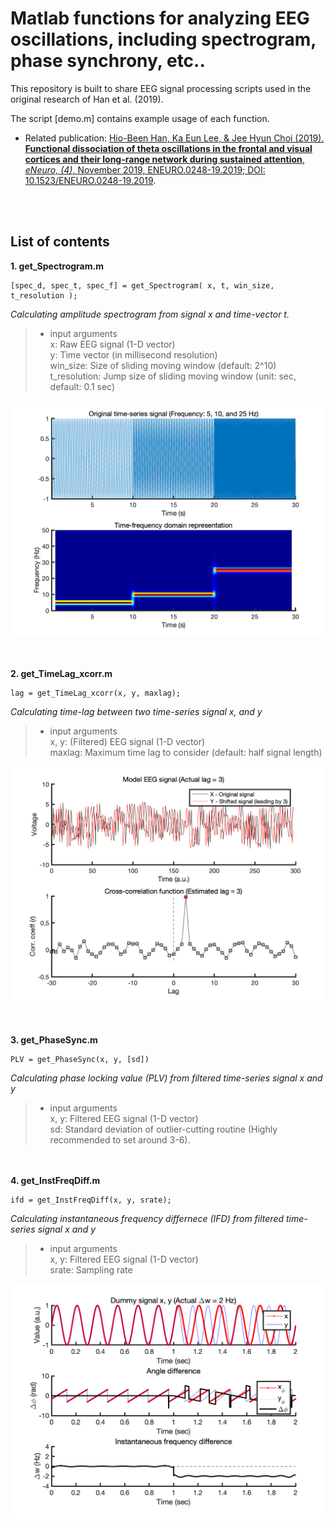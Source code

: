 # Matlab functions for analyzing EEG oscillations, including spectrogram, phase synchrony, etc..

This repository is built to share EEG signal processing scripts used in the original research of Han et al. (2019).

The script [demo.m] contains example usage of each function.

* Related publication: [Hio-Been Han, Ka Eun Lee, & Jee Hyun Choi (2019). **Functional dissociation of theta oscillations in the frontal and visual cortices and their long-range network during sustained attention**, *eNeuro, (4)*, November 2019, ENEURO.0248-19.2019; DOI: 10.1523/ENEURO.0248-19.2019](https://www.eneuro.org/content/early/2019/11/04/ENEURO.0248-19.2019).

<br><br>

## List of contents

**1. get_Spectrogram.m**

    [spec_d, spec_t, spec_f] = get_Spectrogram( x, t, win_size, t_resolution );

*Calculating amplitude spectrogram from signal x and time-vector t.*

> - input arguments<br> x: Raw EEG signal (1-D vector)<br> y: Time vector (in millisecond resolution)<br> win_size: Size of sliding moving window (default: 2^10)<br> t_resolution: Jump size of sliding moving window (unit: sec, default: 0.1 sec)

![Fig 1](figures/Figure1-spectrogram.png)

<br><br>
**2. get_TimeLag_xcorr.m**

    lag = get_TimeLag_xcorr(x, y, maxlag);

*Calculating time-lag between two time-series signal x, and y*

> - input arguments<br> x, y: (Filtered) EEG signal (1-D vector)<br> maxlag: Maximum time lag to consider (default: half signal length)

![Fig 2](figures/Figure2-timelag.png)

<br><br>
**3. get_PhaseSync.m**

    PLV = get_PhaseSync(x, y, [sd])

*Calculating phase locking value (PLV) from filtered time-series signal x and y*

> - input arguments<br> x, y: Filtered EEG signal (1-D vector)<br> sd: Standard deviation of outlier-cutting routine (Highly recommended to set around 3-6).

<br><br>
**4. get_InstFreqDiff.m**

    ifd = get_InstFreqDiff(x, y, srate);

*Calculating instantaneous frequency differnece (IFD) from filtered time-series signal x and y*

> - input arguments<br> x, y: Filtered EEG signal (1-D vector)<br> srate: Sampling rate

![Fig 3](figures/Figure3-instfreqdiff.png)

